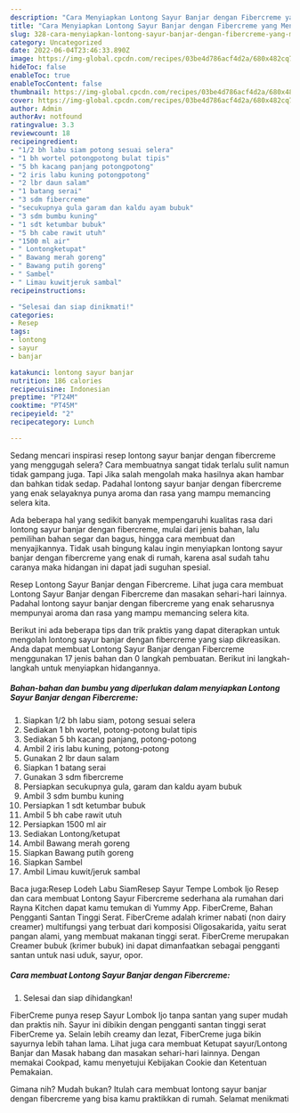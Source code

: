 ```yaml
---
description: "Cara Menyiapkan Lontong Sayur Banjar dengan Fibercreme yang Menggugah Selera, Buat Buka Puasa}"
title: "Cara Menyiapkan Lontong Sayur Banjar dengan Fibercreme yang Menggugah Selera, Buat Buka Puasa}"
slug: 328-cara-menyiapkan-lontong-sayur-banjar-dengan-fibercreme-yang-menggugah-selera-buat-buka-puasa
category: Uncategorized
date: 2022-06-04T23:46:33.890Z
image: https://img-global.cpcdn.com/recipes/03be4d786acf4d2a/680x482cq70/lontong-sayur-banjar-dengan-fibercreme-foto-resep-utama.jpg
hideToc: false
enableToc: true
enableTocContent: false
thumbnail: https://img-global.cpcdn.com/recipes/03be4d786acf4d2a/680x482cq70/lontong-sayur-banjar-dengan-fibercreme-foto-resep-utama.jpg
cover: https://img-global.cpcdn.com/recipes/03be4d786acf4d2a/680x482cq70/lontong-sayur-banjar-dengan-fibercreme-foto-resep-utama.jpg
author: Admin
authorAv: notfound
ratingvalue: 3.3
reviewcount: 18
recipeingredient:
- "1/2 bh labu siam potong sesuai selera"
- "1 bh wortel potongpotong bulat tipis"
- "5 bh kacang panjang potongpotong"
- "2 iris labu kuning potongpotong"
- "2 lbr daun salam"
- "1 batang serai"
- "3 sdm fibercreme"
- "secukupnya gula garam dan kaldu ayam bubuk"
- "3 sdm bumbu kuning"
- "1 sdt ketumbar bubuk"
- "5 bh cabe rawit utuh"
- "1500 ml air"
- " Lontongketupat"
- " Bawang merah goreng"
- " Bawang putih goreng"
- " Sambel"
- " Limau kuwitjeruk sambal"
recipeinstructions:

- "Selesai dan siap dinikmati!"
categories:
- Resep
tags:
- lontong
- sayur
- banjar

katakunci: lontong sayur banjar 
nutrition: 186 calories
recipecuisine: Indonesian
preptime: "PT24M"
cooktime: "PT45M"
recipeyield: "2"
recipecategory: Lunch

---
```



Sedang mencari inspirasi resep lontong sayur banjar dengan fibercreme yang menggugah selera? Cara membuatnya sangat tidak terlalu sulit namun tidak gampang juga. Tapi Jika salah mengolah maka hasilnya akan hambar dan bahkan tidak sedap. Padahal lontong sayur banjar dengan fibercreme yang enak selayaknya punya aroma dan rasa yang mampu memancing selera kita.


Ada beberapa hal yang sedikit banyak mempengaruhi kualitas rasa dari lontong sayur banjar dengan fibercreme, mulai dari jenis bahan, lalu pemilihan bahan segar dan bagus, hingga cara membuat dan menyajikannya. Tidak usah bingung kalau ingin menyiapkan lontong sayur banjar dengan fibercreme yang enak di rumah, karena asal sudah tahu caranya maka hidangan ini dapat jadi suguhan spesial.

Resep Lontong Sayur Banjar dengan Fibercreme. Lihat juga cara membuat Lontong Sayur Banjar dengan Fibercreme dan masakan sehari-hari lainnya. Padahal lontong sayur banjar dengan fibercreme yang enak seharusnya mempunyai aroma dan rasa yang mampu memancing selera kita.


Berikut ini ada beberapa tips dan trik praktis yang dapat diterapkan untuk mengolah lontong sayur banjar dengan fibercreme yang siap dikreasikan. Anda dapat membuat Lontong Sayur Banjar dengan Fibercreme menggunakan 17 jenis bahan dan 0 langkah pembuatan. Berikut ini langkah-langkah untuk menyiapkan hidangannya.

<!--inarticleads1-->

##### Bahan-bahan dan bumbu yang diperlukan dalam menyiapkan Lontong Sayur Banjar dengan Fibercreme:

1. Siapkan 1/2 bh labu siam, potong sesuai selera
1. Sediakan 1 bh wortel, potong-potong bulat tipis
1. Sediakan 5 bh kacang panjang, potong-potong
1. Ambil 2 iris labu kuning, potong-potong
1. Gunakan 2 lbr daun salam
1. Siapkan 1 batang serai
1. Gunakan 3 sdm fibercreme
1. Persiapkan secukupnya gula, garam dan kaldu ayam bubuk
1. Ambil 3 sdm bumbu kuning
1. Persiapkan 1 sdt ketumbar bubuk
1. Ambil 5 bh cabe rawit utuh
1. Persiapkan 1500 ml air
1. Sediakan  Lontong/ketupat
1. Ambil  Bawang merah goreng
1. Siapkan  Bawang putih goreng
1. Siapkan  Sambel
1. Ambil  Limau kuwit/jeruk sambal


Baca juga:Resep Lodeh Labu SiamResep Sayur Tempe Lombok Ijo Resep dan cara membuat Lontong Sayur Fibercreme sederhana ala rumahan dari Rayna Kitchen dapat kamu temukan di Yummy App. FiberCreme, Bahan Pengganti Santan Tinggi Serat. FiberCreme adalah krimer nabati (non dairy creamer) multifungsi yang terbuat dari komposisi Oligosakarida, yaitu serat pangan alami, yang membuat makanan tinggi serat. FiberCreme merupakan Creamer bubuk (krimer bubuk) ini dapat dimanfaatkan sebagai pengganti santan untuk nasi uduk, sayur, opor. 

<!--inarticleads2-->

##### Cara membuat Lontong Sayur Banjar dengan Fibercreme:


1. Selesai dan siap dihidangkan!

FiberCreme punya resep Sayur Lombok Ijo tanpa santan yang super mudah dan praktis nih. Sayur ini dibikin dengan pengganti santan tinggi serat FiberCreme ya. Selain lebih creamy dan lezat, FiberCreme juga bikin sayurnya lebih tahan lama. Lihat juga cara membuat Ketupat sayur/Lontong Banjar dan Masak habang dan masakan sehari-hari lainnya. Dengan memakai Cookpad, kamu menyetujui Kebijakan Cookie dan Ketentuan Pemakaian. 

Gimana nih? Mudah bukan? Itulah cara membuat lontong sayur banjar dengan fibercreme yang bisa kamu praktikkan di rumah. Selamat menikmati
